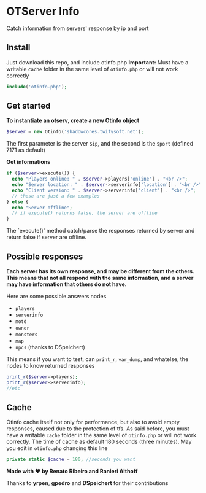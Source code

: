 OTServer Info
======
Catch information from servers' response by ip and port

Install
------
Just download this repo, and include otinfo.php
**Important:** Must have a writable `cache` folder in the same level of `otinfo.php` or will not work correctly
```php
include('otinfo.php');
```

Get started
------
**To instantiate an otserv, create a new Otinfo object**
```php
$server = new Otinfo('shadowcores.twifysoft.net');
```
The first parameter is the server `$ip`, and the second is the `$port` (defined 7171 as default)

**Get informations**
```php
if ($server->execute()) {
  echo "Players online: " . $server->players['online'] . "<br />";
  echo "Server location: " . $server->serverinfo['location'] . "<br />";
  echo "Client version: " . $server->serverinfo['client'] . "<br />";
  // these are just a few examples
} else {
  echo "Server offline";
  // if execute() returns false, the server are offline
}
```
The `execute()' method catch/parse the responses returned by server and return false if server are offline.

Possible responses
------
**Each server has its own response, and may be different from the others. This means that not all respond with the same information, and a server may have information that others do not have.**

Here are some possible answers nodes
* `players`
* `serverinfo`
* `motd`
* `owner`
* `monsters`
* `map`
* `npcs` (thanks to DSpeichert)

This means if you want to test, can `print_r`, `var_dump`, and whatelse, the nodes to know returned responses
```php
print_r($server->players);
print_r($server->serverinfo);
//etc
```

Cache
------
Otinfo cache itself not only for performance, but also to avoid empty responses, caused due to the protection of tfs.
As said before, you must have a writable `cache` folder in the same level of `otinfo.php` or will not work correctly.
The time of cache as default 180 seconds (three minutes). May you edit in `otinfo.php` changing this line
```php
private static $cache = 180; //seconds you want
```

**Made with :heart: by Renato Ribeiro and Ranieri Althoff**

Thanks to **yrpen**, **gpedro** and **DSpeichert** for their contributions
